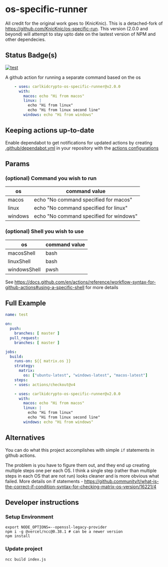 # os-specific-runner

All credit for the original work goes to (KnicKnic). This is a detached-fork of <https://github.com/KnicKnic/os-specific-run>.
This version (2.0.0 and beyond) will attempt to stay upto date on the lastest version of NPM and other dependecies.

## Status Badge(s)

[![test](https://github.com/carlkidcrypto-os-specific-runner/workflows/test/badge.svg?branch=main&event=push&workflow=test)](https://github.com/carlkidcrypto-os-specific-runner/actions?query=branch%3Amain+event%3Apush+workflow%3Atest)

A github action for running a separate command based on the os

```yaml
    - uses: carlkidcrypto-os-specific-runner@v2.0.0
      with:
        macos: echo "Hi from macos"
        linux: |
          echo "Hi from linux"
          echo "Hi from linux second line"
        windows: echo "Hi from windows"
```

## Keeping actions up-to-date

Enable dependabot to get notifications for updated actions by creating [.github/dependabot.yml](https://docs.github.com/en/free-pro-team@latest/github/administering-a-repository/configuration-options-for-dependency-updates#about-the-dependabotyml-file) in your repository with the [actions configurations](https://docs.github.com/en/free-pro-team@latest/github/administering-a-repository/keeping-your-actions-up-to-date-with-dependabot#enabling-dependabot-version-updates-for-actions)

## Params

### (optional) Command you wish to run

| os      | command value                           |
|---------|-----------------------------------------|
| macos   | echo "No command specified for macos"   |
| linux   | echo "No command specified for linux"   |
| windows | echo "No command specified for windows" |

### (optional) Shell you wish to use

| os      | command value                           |
|---------|-----------------------------------------|
| macosShell   | bash |
| linuxShell   | bash |
| windowsShell | pwsh |

See <https://docs.github.com/en/actions/reference/workflow-syntax-for-github-actions#using-a-specific-shell> for more details

## Full Example

```yaml
name: test

on:
  push:
    branches: [ master ]
  pull_request:
    branches: [ master ]

jobs:
  build:
    runs-on: ${{ matrix.os }}
    strategy:
      matrix:
        os: ["ubuntu-latest", "windows-latest", "macos-latest"]
    steps:
    - uses: actions/checkout@v4

    - uses: carlkidcrypto-os-specific-runner@v2.0.0
      with:
        macos: echo "Hi from macos"
        linux: |
          echo "Hi from linux"
          echo "Hi from linux second line"
        windows: echo "Hi from windows"
```

## Alternatives

You can do what this project accomplishes with simple `if` statements in github actions.

The problem is you have to figure them out, and they end up creating multiple steps one per each OS. I think a single step (rather than multiple steps in each OS that are not run) looks cleaner and is more obvious what failed. More details on if statements - <https://github.community/t/what-is-the-correct-if-condition-syntax-for-checking-matrix-os-version/16221/4>

## Developer instructions

### Setup Environment

```pwsh
export NODE_OPTIONS=--openssl-legacy-provider
npm i -g @vercel/ncc@0.38.1 # can be a newer version
npm install
```

### Update project

```pwsh
ncc build index.js
```
